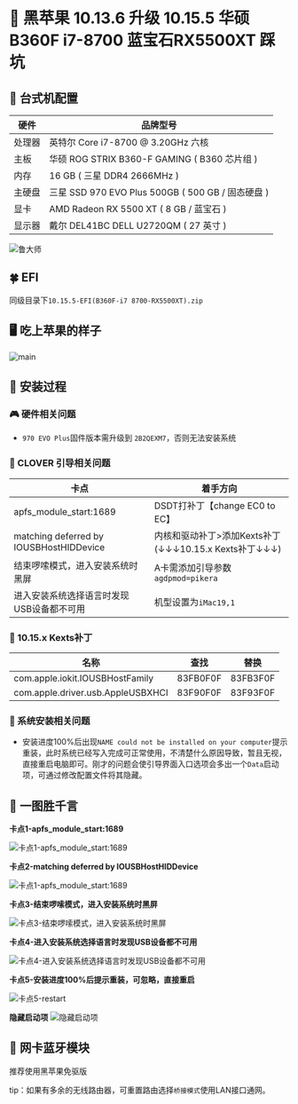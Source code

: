 # 🚀 黑苹果 10.13.6 升级 10.15.5 华硕B360F i7-8700 蓝宝石RX5500XT 踩坑

## 🌲 台式机配置

| 硬件   | 品牌型号                                          |
| ------ | ------------------------------------------------- |
| 处理器 | 英特尔 Core i7-8700 @ 3.20GHz 六核                |
| 主板   | 华硕 ROG STRIX B360-F GAMING ( B360 芯片组 )      |
| 内存   | 16 GB ( 三星 DDR4 2666MHz )                       |
| 主硬盘 | 三星 SSD 970 EVO Plus 500GB ( 500 GB / 固态硬盘 ) |
| 显卡   | AMD Radeon RX 5500 XT ( 8 GB / 蓝宝石 )           |
| 显示器 | 戴尔 DEL41BC DELL U2720QM ( 27 英寸  )            |

![鲁大师](./lds.jpg)

## 🍀 EFI

同级目录下`10.15.5-EFI(B360F-i7 8700-RX5500XT).zip`

## 🖥 吃上苹果的样子

![main](./main.jpg)

## 🎢 安装过程

### 🎮 硬件相关问题

- `970 EVO Plus`固件版本需升级到 `2B2QEXM7`，否则无法安装系统

### 🎼 CLOVER 引导相关问题

| 卡点                                      | 着手方向                                              |
| ----------------------------------------- | ----------------------------------------------------- |
| apfs_module_start:1689                    | DSDT打补丁【change EC0 to EC】                        |
| matching deferred by IOUSBHostHIDDevice   | 内核和驱动补丁>添加Kexts补丁(↓↓↓10.15.x Kexts补丁↓↓↓) |
| 结束啰嗦模式，进入安装系统时黑屏          | A卡需添加引导参数`agdpmod=pikera`                     |
| 进入安装系统选择语言时发现USB设备都不可用 | 机型设置为`iMac19,1`                                  |

### 🎃 10.15.x Kexts补丁

| 名称                              | 查找     | 替换     |
| --------------------------------- | -------- | -------- |
| com.apple.iokit.IOUSBHostFamily   | 83FB0F0F | 83FB3F0F |
| com.apple.driver.usb.AppleUSBXHCI | 83F90F0F | 83F93F0F |

### 🐛 系统安装相关问题

- 安装进度100%后出现`NAME could not be installed on your computer`提示重装，此时系统已经写入完成可正常使用，不清楚什么原因导致，暂且无视，直接重启电脑即可。刚才的问题会使引导界面入口选项会多出一个`Data`启动项，可通过修改配置文件将其隐藏。

## 🚁 一图胜千言

**卡点1-apfs_module_start:1689**

![卡点1-apfs_module_start:1689](./卡点1.jpg)

**卡点2-matching deferred by IOUSBHostHIDDevice**

![卡点1-apfs_module_start:1689](./卡点2.jpg)

**卡点3-结束啰嗦模式，进入安装系统时黑屏**

![卡点3-结束啰嗦模式，进入安装系统时黑屏](./卡点3.jpg)

**卡点4-进入安装系统选择语言时发现USB设备都不可用**

![卡点4-进入安装系统选择语言时发现USB设备都不可用](./卡点4.jpg)

**卡点5-安装进度100%后提示重装，可忽略，直接重启**

![卡点5-restart](./restart.jpg)

**隐藏启动项**
![隐藏启动项](./hideEntry.jpg)

## 🌝 网卡蓝牙模块

推荐使用黑苹果免驱版

tip：如果有多余的无线路由器，可重置路由选择`桥接模式`使用LAN接口通网。
